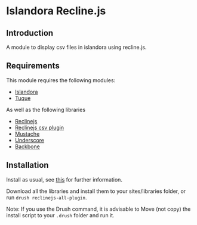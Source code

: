# Islandora Recline.js

## Introduction

A module to display csv files in islandora using recline.js.

## Requirements

This module requires the following modules:

* [Islandora](https://github.com/islandora/islandora)
* [Tuque](https://github.com/islandora/tuque)

As well as the following libraries

* [Reclinejs](http://okfnlabs.org/recline/dist/recline.js)
* [Reclinejs csv plugin](http://okfnlabs.org/csv.js/csv.js)
* [Mustache](https://github.com/janl/mustache.js/archive/v2.3.0.zip)
* [Underscore](http://underscorejs.org/underscore-min.js)
* [Backbone](http://backbonejs.org/backbone.js)

## Installation

Install as usual, see [this](https://drupal.org/documentation/install/modules-themes/modules-7) for further information.

Download all the libraries and install them to your sites/libraries folder, or run `drush reclinejs-all-plugin`.

Note: If you use the Drush command, it is advisable to Move (not copy) the install script to your `.drush` folder and run it.
